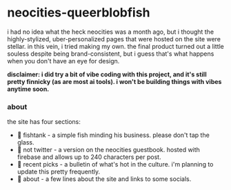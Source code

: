 # neocities-queerblobfish
i had no idea what the heck neocities was a month ago, but i thought the highly-stylized, uber-personalized pages that were hosted on the site were stellar. in this vein, i tried making my own. the final product turned out a little souless despite being brand-consistent, but i guess that's what happens when you don't have an eye for design.

**disclaimer: i did try a bit of vibe coding with this project, and it's still pretty finnicky (as are most ai tools). i won't be building things with vibes anytime soon.**

### about
the site has four sections:
* 🐡 fishtank - a simple fish minding his business. please don't tap the glass.
* 📝 not twitter - a version on the neocities guestbook. hosted with firebase and allows up to 240 characters per post.
* 💃 recent picks - a bulletin of what's hot in the culture. i'm planning to update this pretty frequently.
* 👋 about - a few lines about the site and links to some socials.

